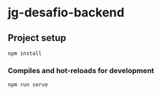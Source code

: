 # jg-desafio-backend

## Project setup
```
npm install
```

### Compiles and hot-reloads for development
```
npm run serve
```
